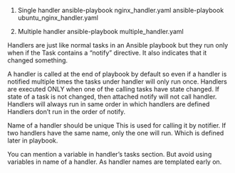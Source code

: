 1. Single handler
	ansible-playbook nginx_handler.yaml
	ansible-playbook ubuntu_nginx_handler.yaml

2. Multiple handler
	ansible-playbook multiple_handler.yaml
	
Handlers are just like normal tasks in an Ansible playbook but they run only when if the Task contains a “notify” directive. It also indicates that it changed something.

A handler is called at the end of playbook by default
	so even if a handler is notified multiple times
		the tasks under handler will only run once. 
	Handlers are executed ONLY when one of the calling tasks have state changed.
		If state of a task is not changed, then attached notify will not call handler.	
	Handlers will always run in same order in which handlers are defined 
	Handlers don’t run in the order of notify. 


Name of a handler should be unique
	This is used for calling it by notifier.
If two handlers have the same name, only the one will run. 
	Which is defined later in playbook.

You can mention a variable in handler’s tasks section. 
	But avoid using variables in name of a handler. 
	As handler names are templated early on.
